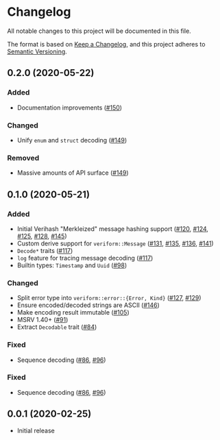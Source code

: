 # Changelog
All notable changes to this project will be documented in this file.

The format is based on [Keep a Changelog](https://keepachangelog.com/en/1.0.0/),
and this project adheres to [Semantic Versioning](https://semver.org/spec/v2.0.0.html).

## 0.2.0 (2020-05-22)
### Added
- Documentation improvements ([#150])

### Changed
- Unify `enum` and `struct` decoding ([#149])

### Removed
- Massive amounts of API surface ([#149])

[#150]: https://github.com/iqlusioninc/veriform/pull/150
[#149]: https://github.com/iqlusioninc/veriform/pull/149

## 0.1.0 (2020-05-21)
### Added
- Initial Verihash "Merkleized" message hashing support ([#120], [#124], [#125], [#128], [#145])
- Custom derive support for `veriform::Message` ([#131], [#135], [#136], [#141])
- `Decode*` traits ([#117])
- `log` feature for tracing message decoding ([#117])
- Builtin types: `Timestamp` and `Uuid` ([#98])

### Changed
- Split error type into `veriform::error::{Error, Kind}` ([#127], [#129])
- Ensure encoded/decoded strings are ASCII ([#146])
- Make encoding result immutable ([#105])
- MSRV 1.40+ ([#91])
- Extract `Decodable` trait ([#84])

### Fixed
- Sequence decoding ([#86], [#96])

[#146]: https://github.com/iqlusioninc/veriform/pull/146
[#145]: https://github.com/iqlusioninc/veriform/pull/145
[#141]: https://github.com/iqlusioninc/veriform/pull/141
[#136]: https://github.com/iqlusioninc/veriform/pull/136
[#135]: https://github.com/iqlusioninc/veriform/pull/135
[#131]: https://github.com/iqlusioninc/veriform/pull/131
[#129]: https://github.com/iqlusioninc/veriform/pull/129
[#128]: https://github.com/iqlusioninc/veriform/pull/128
[#127]: https://github.com/iqlusioninc/veriform/pull/127
[#125]: https://github.com/iqlusioninc/veriform/pull/125
[#124]: https://github.com/iqlusioninc/veriform/pull/124
[#120]: https://github.com/iqlusioninc/veriform/pull/120
[#117]: https://github.com/iqlusioninc/veriform/pull/117
[#105]: https://github.com/iqlusioninc/veriform/pull/105
[#98]: https://github.com/iqlusioninc/veriform/pull/98
[#96]: https://github.com/iqlusioninc/veriform/pull/96
[#91]: https://github.com/iqlusioninc/veriform/pull/91
[#86]: https://github.com/iqlusioninc/veriform/pull/86
[#84]: https://github.com/iqlusioninc/veriform/pull/84

### Fixed
- Sequence decoding ([#86], [#96])

## 0.0.1 (2020-02-25)
- Initial release
